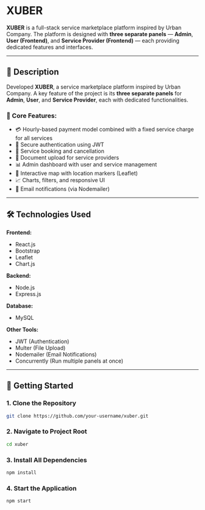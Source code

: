 # XUBER

**XUBER** is a full-stack service marketplace platform inspired by Urban Company. The platform is designed with **three separate panels** — **Admin**, **User (Frontend)**, and **Service Provider (Frontend)** — each providing dedicated features and interfaces.

---

## 📌 Description

Developed **XUBER**, a service marketplace platform inspired by Urban Company. A key feature of the project is its **three separate panels** for **Admin**, **User**, and **Service Provider**, each with dedicated functionalities.

### 🔑 Core Features:
- 💳 Hourly-based payment model combined with a fixed service charge for all services
- 🔐 Secure authentication using JWT
- 📅 Service booking and cancellation
- 📄 Document upload for service providers
- 📊 Admin dashboard with user and service management
- 📍 Interactive map with location markers (Leaflet)
- 📈 Charts, filters, and responsive UI
- 📧 Email notifications (via Nodemailer)

---

## 🛠 Technologies Used

**Frontend:**
- React.js
- Bootstrap
- Leaflet
- Chart.js

**Backend:**
- Node.js
- Express.js

**Database:**
- MySQL

**Other Tools:**
- JWT (Authentication)
- Multer (File Upload)
- Nodemailer (Email Notifications)
- Concurrently (Run multiple panels at once)

---

## 🚀 Getting Started

### 1. Clone the Repository
```bash
git clone https://github.com/your-username/xuber.git
```
### 2. Navigate to Project Root
```bash
cd xuber
```
### 3. Install All Dependencies
```bash
npm install
```
### 4. Start the Application
```bash
npm start
```

